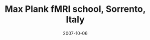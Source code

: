 ---
title: "Max Plank fMRI school, Sorrento, Italy"
project_id: 
date: 2007-10-06
conference_id: ""
presenters:
   - peter_bandettini
summary: "<p>Max Plank fMRI school, Sorrento, Italy</p>"
file: /assets/presentations/T196.pdf
filename: T196.pdf
layout: presentation
---